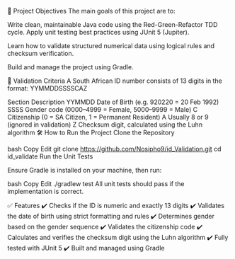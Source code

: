 📌 Project Objectives
The main goals of this project are to:

Write clean, maintainable Java code using the Red-Green-Refactor TDD cycle.
Apply unit testing best practices using JUnit 5 (Jupiter).

Learn how to validate structured numerical data using logical rules and checksum verification.

Build and manage the project using Gradle.

🧪 Validation Criteria
A South African ID number consists of 13 digits in the format:
YYMMDDSSSSCAZ


Section	Description
YYMMDD	Date of Birth (e.g. 920220 = 20 Feb 1992)
SSSS	Gender code (0000–4999 = Female, 5000–9999 = Male)
C	Citizenship (0 = SA Citizen, 1 = Permanent Resident)
A	Usually 8 or 9 (ignored in validation)
Z	Checksum digit, calculated using the Luhn algorithm
🛠️ How to Run the Project
Clone the Repository

bash
Copy
Edit
git clone https://github.com/Nosipho9/id_Validation.git
cd id_validate
Run the Unit Tests

Ensure Gradle is installed on your machine, then run:

bash
Copy
Edit
./gradlew test
All unit tests should pass if the implementation is correct.

✅ Features
✔️ Checks if the ID is numeric and exactly 13 digits
✔️ Validates the date of birth using strict formatting and rules
✔️ Determines gender based on the gender sequence
✔️ Validates the citizenship code
✔️ Calculates and verifies the checksum digit using the Luhn algorithm
✔️ Fully tested with JUnit 5
✔️ Built and managed using Gradle

